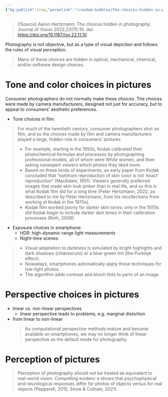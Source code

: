 ```yaml
---
{"dg-publish":true,"permalink":"/random-bubbles/the-choices-hidden-in-photography/"}
---
```



> [!Source] 
> Aaron Hertzmann; The choices hidden in photography. Journal of Vision 2022;22(11):10. doi: https://doi.org/10.1167/jov.22.11.10.


Photography is not objective, but as a type of visual depiction and follows the rules of visual perception.
> Many of these choices are hidden in optical, mechanical, chemical, and/or software design choices.

# Tone and color choices in pictures

Consumer photographers do not normally make these choices. The choices were made by camera manufacturers, designed not just for accuracy, but to appeal to consumers’ aesthetic preferences. 
- Tone choices in film
> For much of the twentieth century, consumer photographers shot on film, and so the choices made by film and camera manufacturers played a large, hidden role in consumers’ pictures.  
> - For example, starting in the 1950s, Kodak calibrated their photochemical formulas and processes by photographing professional models, all of whom were White women, and then asking nonexpert viewers which photos they liked more. 
> - Based on these kinds of experiments, an early paper from Kodak concluded that “optimum reproduction of skin color is not ‘exact’ reproduction” (MacAdam, 1951). Viewers generally preferred images that made skin look pinker than in real life, and so this is what Kodak film did for a long time (Peter Hertzmann, 2022, as described to me by Peter Hertzmann, from his recollections from working at Kodak in the 1970s). 
> - Kodak film worked poorly for darker skin tones; only in the 1970s did Kodak begin to include darker skin tones in their calibration processes (Roth, 2009).

- Exposure choices in smartphone: 
	- HDR: high-dynamic range light measurements
	- Night-time scenes
> - Visual adaptation to darkness is simulated by bright highlights and dark shadows (chiaroscuro) or a blue-green tint (the Purkinje effect).
> - Nowadays, smartphones automatically apply these techniques for low-light photos. 
> - The algorithm adds contrast and bluish tints to parts of an image.

# Perspective choices in pictures
- linear vs. non-linear perspectives
	- linear perspective leads to problems, e.g. marginal distortion
- from linear to non-linear
	> As computational perspective methods mature and become available on smartphones, we may no longer think of linear perspective as the default mode for photography. 

# Perception of pictures
> Perception of photography should not be treated as equivalent to real-world vision. 
> Compelling evidenc
> e shows that psychophysical and neurological responses differ for photos of objects versus for real objects (Pepperell, 2015; Snow & Culham, 2021).

